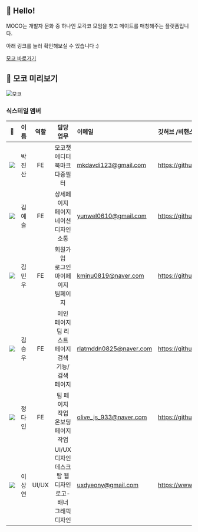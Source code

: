 ## 🙌 Hello!
MOCO는 개발자 문화 중 하나인 모각코 모임을 찾고 메이트를 매칭해주는 플랫폼입니다.

아래 링크를 눌러 확인해보실 수 있습니다 :)

[모코 바로가기](https://mo-co.vercel.app/)

## 🔎 모코 미리보기
![모코](https://i.imgur.com/2P0hYJ5.jpg)

### 식스테일 멤버

|🙌| 이름  | 역할  | 담당 업무  | 이메일  | 깃허브 /비핸스  |
|:---:|:---:|:---:|:---:|:---|:---|
|![](https://i.imgur.com/rKaCsdO.png)| 박진산  | FE  | 모코챗</br>에디터</br>북마크</br>다중필터  | mkdavdi123@gmail.com  |  https://github.com/wallofwolf |
|![](https://i.imgur.com/bMWsp2b.png)| 김예슬  | FE  | 상세페이지</br>페이지네이션</br>디자인소통 | yunwel0610@gmail.com  |  https://github.com/2sel |
|![](https://i.imgur.com/zq4ZTxc.png)| 김민우  | FE  |  회원가입</br>로그인</br>마이페이지</br>팀페이지</br>| kminu0819@naver.com  | https://github.com/Minwoozzang  |
|![](https://i.imgur.com/qhHUGjB.png)| 김승우  | FE |  메인 페이지</br>팀 리스트 페이지</br>검색 기능/ 검색 페이지 | rlatmddn0825@naver.com  | https://github.com/coachkim  |
|![](https://i.imgur.com/372vhvS.png)| 정다인 | FE  |  팀 페이지 작업</br>온보딩 페이지 작업 |  olive_js_933@naver.com |  https://github.com/dada992 |
|![](https://i.imgur.com/K4i2Ryh.png)| 이상연 | UI/UX  | UI/UX 디자인</br>데스크탑 웹디자인</br>로고-배너</br>그래픽 디자인  | uxdyeony@gmail.com  | https://www.behance.net/sangyeonlee1  |



